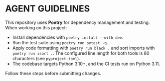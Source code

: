 # AGENT GUIDELINES

This repository uses **Poetry** for dependency management and testing.
When working on this project:

* Install dependencies with `poetry install --with dev`.
* Run the test suite using `poetry run pytest -q`.
* Apply code formatting with `poetry run black .` and sort imports with `poetry run isort .`.
  The configured line length for both tools is 80 characters (see `pyproject.toml`).
* The codebase targets Python 3.10+, and the CI tests run on Python 3.11.

Follow these steps before submitting changes.
